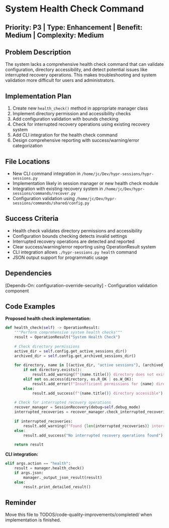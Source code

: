 # System Health Check Command

## Priority: P3 | Type: Enhancement | Benefit: Medium | Complexity: Medium

## Problem Description
The system lacks a comprehensive health check command that can validate configuration, directory accessibility, and detect potential issues like interrupted recovery operations. This makes troubleshooting and system validation more difficult for users and administrators.

## Implementation Plan
1. Create new `health_check()` method in appropriate manager class
2. Implement directory permission and accessibility checks
3. Add configuration validation with bounds checking
4. Check for interrupted recovery operations using existing recovery system
5. Add CLI integration for the health check command
6. Design comprehensive reporting with success/warning/error categorization

## File Locations
- New CLI command integration in `/home/jc/Dev/hypr-sessions/hypr-sessions.py`
- Implementation likely in session manager or new health check module
- Integration with existing recovery system in `/home/jc/Dev/hypr-sessions/commands/recover.py`
- Configuration validation using `/home/jc/Dev/hypr-sessions/commands/shared/config.py`

## Success Criteria
- Health check validates directory permissions and accessibility
- Configuration bounds checking detects invalid settings
- Interrupted recovery operations are detected and reported
- Clear success/warning/error reporting using OperationResult system
- CLI integration allows `./hypr-sessions.py health` command
- JSON output support for programmatic usage

## Dependencies
[Depends-On: configuration-override-security] - Configuration validation component

## Code Examples

**Proposed health check implementation:**
```python
def health_check(self) -> OperationResult:
    """Perform comprehensive system health checks"""
    result = OperationResult("System Health Check")
    
    # Check directory permissions
    active_dir = self.config.get_active_sessions_dir()
    archived_dir = self.config.get_archived_sessions_dir()
    
    for directory, name in [(active_dir, "active sessions"), (archived_dir, "archived sessions")]:
        if not directory.exists():
            result.add_warning(f"{name.title()} directory does not exist: {directory}")
        elif not os.access(directory, os.R_OK | os.W_OK):
            result.add_error(f"Insufficient permissions for {name} directory: {directory}")
        else:
            result.add_success(f"{name.title()} directory accessible")
    
    # Check for interrupted recovery operations
    recover_manager = SessionRecovery(debug=self.debug_mode)
    interrupted_recoveries = recover_manager.check_interrupted_recoveries()
    
    if interrupted_recoveries:
        result.add_warning(f"Found {len(interrupted_recoveries)} interrupted recovery operations")
    else:
        result.add_success("No interrupted recovery operations found")
    
    return result
```

**CLI integration:**
```python
elif args.action == "health":
    result = manager.health_check()
    if args.json:
        manager._output_json_result(result)
    else:
        result.print_detailed_result()
```

## Reminder
Move this file to TODOS/code-quality-improvements/completed/ when implementation is finished.